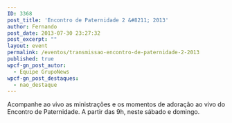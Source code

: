 ```yaml
---
ID: 3368
post_title: 'Encontro de Paternidade 2 &#8211; 2013'
author: Fernando
post_date: 2013-07-30 23:27:32
post_excerpt: ""
layout: event
permalink: /eventos/transmissao-encontro-de-paternidade-2-2013
published: true
wpcf-gn_post_autor:
  - Equipe GrupoNews
wpcf-gn_post_destaques:
  - nao_destaque
---
```

Acompanhe ao vivo as ministrações e os momentos de adoração ao vivo do Encontro de Paternidade. A partir das 9h, neste sábado e domingo.
